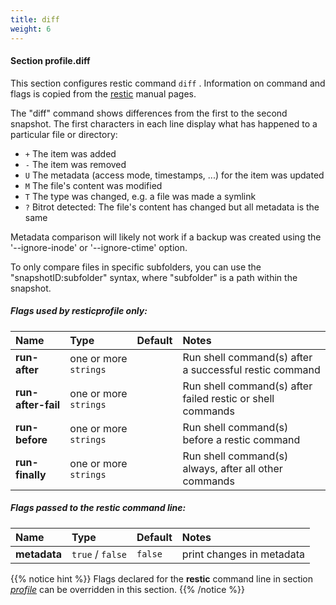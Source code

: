 ```yaml
---
title: diff
weight: 6
---
```

#### Section profile.**diff**

This section configures restic command `diff` .
Information on command and flags is copied from the [restic](https://github.com/restic/restic) manual pages.

The "diff" command shows differences from the first to the second snapshot. The
first characters in each line display what has happened to a particular file or
directory:

* `+` The item was added
* `-` The item was removed
* `U` The metadata (access mode, timestamps, ...) for the item was updated
* `M` The file's content was modified
* `T` The type was changed, e.g. a file was made a symlink
* `?` Bitrot detected: The file's content has changed but all metadata is the same


Metadata comparison will likely not work if a backup was created using the
'--ignore-inode' or '--ignore-ctime' option.

To only compare files in specific subfolders, you can use the
"snapshotID:subfolder" syntax, where "subfolder" is a path within the
snapshot.

##### Flags used by **resticprofile** only:

| Name              | Type                    | Default  | Notes |
|:------------------|:------------------------|:---------|:------|
| **run-after** |one or more `strings` | |Run shell command(s) after a successful restic command |
| **run-after-fail** |one or more `strings` | |Run shell command(s) after failed restic or shell commands |
| **run-before** |one or more `strings` | |Run shell command(s) before a restic command |
| **run-finally** |one or more `strings` | |Run shell command(s) always, after all other commands |



##### Flags passed to the **restic** command line:

| Name              | Type                    | Default  | Notes |
|:------------------|:------------------------|:---------|:------|
| **metadata** |`true` / `false` |`false` |print changes in metadata |




{{% notice hint %}}
Flags declared for the **restic** command line in section *[profile](../profile)*
can be overridden in this section.
{{% /notice %}}

